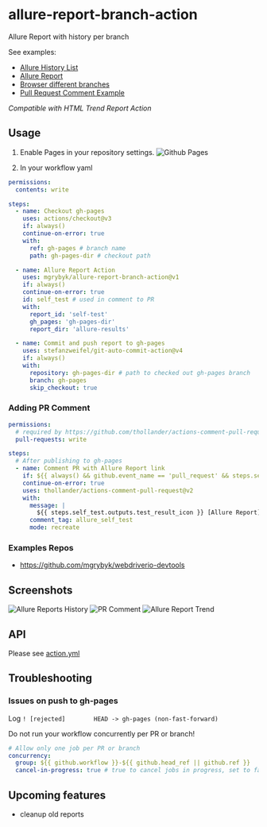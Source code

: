 # allure-report-branch-action

Allure Report with history per branch

See examples:

- [Allure History List](https://mgrybyk.github.io/allure-report-branch-action/allure-action/main/self-test/)
- [Allure Report](https://mgrybyk.github.io/allure-report-branch-action/allure-action/main/self-test/5931206129_1692650191550/)
- [Browser different branches](https://mgrybyk.github.io/allure-report-branch-action/allure-action/)
- [Pull Request Comment Example](https://github.com/mgrybyk/allure-report-branch-action/pull/4)

*Compatible with HTML Trend Report Action*

## Usage

1. Enable Pages in your repository settings.
![Github Pages](docs/github_pages.png "Github Pages")

2. In your workflow yaml
```yaml
permissions:
  contents: write

steps:
  - name: Checkout gh-pages
    uses: actions/checkout@v3
    if: always()
    continue-on-error: true
    with:
      ref: gh-pages # branch name
      path: gh-pages-dir # checkout path

  - name: Allure Report Action
    uses: mgrybyk/allure-report-branch-action@v1
    if: always()
    continue-on-error: true
    id: self_test # used in comment to PR
    with:
      report_id: 'self-test'
      gh_pages: 'gh-pages-dir'
      report_dir: 'allure-results'

  - name: Commit and push report to gh-pages
    uses: stefanzweifel/git-auto-commit-action@v4
    if: always()
    with:
      repository: gh-pages-dir # path to checked out gh-pages branch
      branch: gh-pages
      skip_checkout: true
```

### Adding PR Comment

```yaml
permissions:
  # required by https://github.com/thollander/actions-comment-pull-request
  pull-requests: write

steps:
  # After publishing to gh-pages
  - name: Comment PR with Allure Report link
    if: ${{ always() && github.event_name == 'pull_request' && steps.self_test.outputs.report_url }}
    continue-on-error: true
    uses: thollander/actions-comment-pull-request@v2
    with:
      message: |
        ${{ steps.self_test.outputs.test_result_icon }} [Allure Report](${{ steps.self_test.outputs.report_url }}) | [History](${{ steps.self_test.outputs.report_history_url }})
      comment_tag: allure_self_test
      mode: recreate
```

### Examples Repos

- https://github.com/mgrybyk/webdriverio-devtools

## Screenshots

![Allure Reports History](docs/allure_history.png "Allure Reports History")
![PR Comment](docs/pr_comment.png "PR Comment")
![Allure Report Trend](docs/allure_trend.png "Allure Report Trend")

## API

Please see [action.yml](./action.yml)

## Troubleshooting

### Issues on push to gh-pages

Log `! [rejected]        HEAD -> gh-pages (non-fast-forward)`

Do not run your workflow concurrently per PR or branch!
```yaml
# Allow only one job per PR or branch
concurrency:
  group: ${{ github.workflow }}-${{ github.head_ref || github.ref }}
  cancel-in-progress: true # true to cancel jobs in progress, set to false otherwise
```  

## Upcoming features

- cleanup old reports
